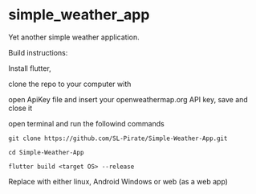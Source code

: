 # simple_weather_app

Yet another simple weather application.

Build instructions:

Install flutter,

clone the repo to your computer with

open ApiKey file and insert your openweathermap.org API key, save and close it

open terminal and run the followind commands

`git clone https://github.com/SL-Pirate/Simple-Weather-App.git`

`cd Simple-Weather-App`

`flutter build <target OS> --release`

Replace <target OS> with either linux, Android Windows or web (as a web app)
